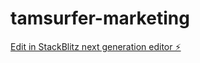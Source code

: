 # tamsurfer-marketing

[Edit in StackBlitz next generation editor ⚡️](https://stackblitz.com/~/github.com/camfortin/tamsurfer-marketing)